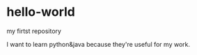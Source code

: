 # hello-world
my firtst repository

I want to learn python&java because they're useful for my work.
